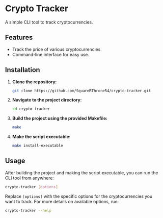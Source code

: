 # Crypto Tracker

A simple CLI tool to track cryptocurrencies.

## Features

- Track the price of various cryptocurrencies.
- Command-line interface for easy use.

## Installation

1. **Clone the repository:**

   ```bash
   git clone https://github.com/SquareRThrone54/crypto-tracker.git
   ```

2. **Navigate to the project directory:**

   ```bash
   cd crypto-tracker
   ```

3. **Build the project using the provided Makefile:**

   ```bash
   make
   ```

4. **Make the script executable:**

   ```bash
   make install-executable
   ```

## Usage

After building the project and making the script executable, you can run the CLI tool from anywhere:

```bash
crypto-tracker [options]
```

Replace `[options]` with the specific options for the cryptocurrencies you want to track. For more details on available options, run:

```bash
crypto-tracker --help
```
